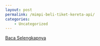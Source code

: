 ```yaml
---
layout: post
permalink: /mimpi-beli-tiket-kereta-api/
categories:
    - Uncategorized
---
```


[Baca Selengkapnya](/03)